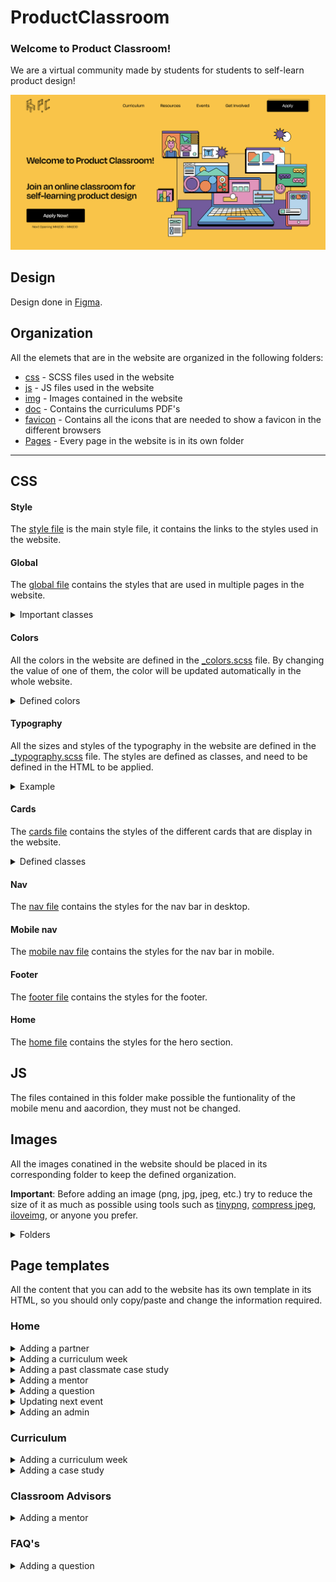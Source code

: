# ProductClassroom

### Welcome to Product Classroom!

We are a virtual community made by students for students to self-learn product design!

![Product Classroom](img/SN-Thumbnail/Thumbnail.png)

## Design

Design done in [Figma](https://www.figma.com/file/j8x4p6uX4MpyxLZYfbhKoU/WebDev?node-id=116%3A2).

## Organization

All the elemets that are in the website are organized in the following folders:

- [css](#css) - SCSS files used in the website
- [js](#js) - JS files used in the website
- [img](#images) - Images contained in the website
- [doc](https://github.com/VictorBis/ProductClassroom/tree/main/doc) - Contains the curriculums PDF's
- [favicon](https://github.com/VictorBis/ProductClassroom/tree/main/favicon) - Contains all the icons that are needed to show a favicon in the different browsers
- [Pages](#page-templates) - Every page in the website is in its own folder

---

## CSS

#### Style

The [style file](https://github.com/VictorBis/ProductClassroom/blob/main/css/style.scss) is the main style file, it contains the links to the styles used in the website.

#### Global

The [global file](https://github.com/VictorBis/ProductClassroom/blob/main/css/_global.scss) contains the styles that are used in multiple pages in the website.

<details>
<summary>Important classes</summary>

- **.primary-btn bg-yellow** Main button (displayed in the nav bar) with a yellow background
- **.btn** Button displayed in th rest of the website
- **.btn secondary** Secondary button

</details>

#### Colors

All the colors in the website are defined in the [\_colors.scss](https://github.com/VictorBis/ProductClassroom/blob/main/css/_colors.scss) file. By changing the value of one of them, the color will be updated automatically in the whole website.

<details>
    <summary>Defined colors</summary>

```css
$yellow: #f9c449;
$orange: #fc8746;
$red: #fd624d;
$pink: #ef91bf;
$purple: #b461a2;
$darkpurple: #7758a3;
$lightblue: #b0d8f0;
$blue: #5bbfeb;
$darkblue: #497ebf;
$lightgreen: #9ce9d4;
$green: #65d6b6;
$darkgreen: #0bba85;
$black: #000000;
$white: #ffffff;
```

</details>

#### Typography

All the sizes and styles of the typography in the website are defined in the [\_typography.scss](https://github.com/VictorBis/ProductClassroom/blob/main/css/_typography.scss) file. The styles are defined as classes, and need to be defined in the HTML to be applied.

<details>
<summary>Example</summary>

```html
<p class="medium-19">
  This is a paragraph with font size 19 and medium weight.
</p>
```

</details>

#### Cards

The [cards file](https://github.com/VictorBis/ProductClassroom/blob/main/css/_cards.scss) contains the styles of the different cards that are display in the website.

<details>
<summary>Defined classes</summary>

- **.colored-cards** - Cards used for [curriculum weeks](https://productclassroom.us/Curriculum/) and [FAQ's](https://productclassroom.us/FAQ/)
- **.case-study** - Cards for the case studies
- **.lecturer-speaker-small** - Cards for mentors that are displayed in the [Home page](https://productclassroom.us)
- **.member** - Cards for product classroom admins
- **.final-cta** - Cards displayed as the final CTA in the website
- **.lecturer-card** - Cards for the mentors displayed in the [Classroom Advisors page](https://productclassroom.us/ClassroomAdvisors/)
- **.accordion-container** - Cards for the options showed in the [Get Involved page](https://productclassroom.us/GetInvolved/)
</details>

#### Nav

The [nav file](https://github.com/VictorBis/ProductClassroom/blob/main/css/_nav.scss) contains the styles for the nav bar in desktop.

#### Mobile nav

The [mobile nav file](https://github.com/VictorBis/ProductClassroom/blob/main/css/_mobilenav.scss) contains the styles for the nav bar in mobile.

#### Footer

The [footer file](https://github.com/VictorBis/ProductClassroom/blob/main/css/_footer.scss) contains the styles for the footer.

#### Home

The [home file](https://github.com/VictorBis/ProductClassroom/blob/main/css/_home.scss) contains the styles for the hero section.

## JS

The files contained in this folder make possible the funtionality of the mobile menu and aacordion, they must not be changed.

## Images

All the images conatined in the website should be placed in its corresponding folder to keep the defined organization.

**Important**: Before adding an image (png, jpg, jpeg, etc.) try to reduce the size of it as much as possible using tools such as [tinypng](https://tinypng.com), [compress jpeg](https://compressjpeg.com), [iloveimg](https://www.iloveimg.com/compress-image), or anyone you prefer.

<details>
<summary>Folders</summary>

- [CaseStudies](https://github.com/VictorBis/ProductClassroom/tree/main/img/CaseStudies) - Case studies thumbnails and past students photos.
  - [Classmates](https://github.com/VictorBis/ProductClassroom/tree/main/img/CaseStudies/Classmates) - Past students photos.
- [Events](https://github.com/VictorBis/ProductClassroom/tree/main/img/Events) - Event to be displayed. The event thumbnail should replace th current one in the [Figma file](https://www.figma.com/file/j8x4p6uX4MpyxLZYfbhKoU/WebDev?node-id=116%3A2), be exported as PNG with the name _Events-Thumbnail.png_ and placed in this folder, so it'll be automatically replaced in the website.
- [Icons](https://github.com/VictorBis/ProductClassroom/tree/main/img/Icons) - Icons used in this webstie, they should be SVG.
- [Illustrations](https://github.com/VictorBis/ProductClassroom/tree/main/img/Illustrations) - Illustrations used in this website, they should be SVG.
- [Lecturers+Speakers](https://github.com/VictorBis/ProductClassroom/tree/main/img/Lecturers%2BSpeakers) - Photos of all the mentors that should be displayed in the website.
- [Logos](https://github.com/VictorBis/ProductClassroom/tree/main/img/Logos) - PC logos, they should be SVG.
- [Members](https://github.com/VictorBis/ProductClassroom/tree/main/img/Members) - Photos of the admins of PC.
- [Partners](https://github.com/VictorBis/ProductClassroom/tree/main/img/Partners) - Logos of the partens of PC, preferably save them as SVG.
- [SN-Thumbnail](https://github.com/VictorBis/ProductClassroom/tree/main/img/SN-Thumbnail) - Thumbnail showed when you share the link on socials.

</details>

## Page templates

All the content that you can add to the website has its own template in its HTML, so you should only copy/paste and change the information required.

### Home

<details>
<summary>Adding a partner</summary>

```html
<img src="img/Partners/[FileName]" alt="[Partner's name] Logo" />
```

</details>

<details>
<summary>Adding a curriculum week</summary>

```html
<div class="colored-cards">
  <div class="card-background red"></div>
  <div class="card-content">
    <h3 class="medium-30 card-title">
      <strong class="bold-30">WEEK [number]</strong> &nbsp; [Speaker/Lecturer] *
      [Position] @ [Company]
    </h3>
    <p class="medium-19 card-description">[Summary]</p>
  </div>
</div>
```

</details>

<details>
<summary>Adding a past classmate case study</summary>

```html
<div class="case-study">
  <div class="window">
    <div class="window-actions blue">
      <div class="window-icon-wrapper">
        <img lazy="loading" src="img/Icons/Close.svg" alt="Close Icon" />
      </div>
      <div class="window-icon-wrapper">
        <img
          lazy="loading"
          src="img/Icons/Max.svg"
          alt="Maximize Icon"
          class="width-21"
        />
      </div>
      <div class="window-icon-wrapper ">
        <img
          lazy="loading"
          src="img/Icons/Min.svg"
          alt="Minimize icon"
          class="width-21"
        />
      </div>
    </div>
    <img
      lazy="loading"
      src="img/CaseStudies/[Thmbnail file name]"
      alt="[Classmate's name] Case Study"
      width="1905"
      height="1146"
      class="case-study-thumbnail"
    />
  </div>
  <div class="testimonial">
    <q class="semibold-italic-30"
      >Through the 13 weeks I became more confident about my design skills
      ...</q
    ><a href="" class="medium-30">Read More</a>
    <div class="graduate">
      <img
        lazy="loading"
        src="img/CaseStudies/Classmates/[Classmate's picture files name]"
        alt="[Classmate's name] Picture"
      />
      <p class="medium-24">
        <strong class="semibold-24">[CLASSMATE'S NAME]</strong> [Cohort
        semester]
      </p>
    </div>
  </div>
</div>
```

</details>

<details>
<summary>Adding a mentor</summary>

```html
<div class="lecturer-speaker-small">
  <div class="lecturer-picture-wrapper">
    <img
      lazy="loading"
      width="400"
      height="400"
      src="img/Lecturers+Speakers/[Mentor's photo file name]"
      alt="[Mentor's name] Picture"
    />
    <div class="picture-wrapper-background"></div>
  </div>
  <div class="lecturer-short-desc">
    <h5 class="bold-24">[Mentor's name]</h5>
    <p class="medium-21">[Position] @ [Company]</p>
  </div>
</div>
```

</details>

<details>
<summary>Adding a question</summary>

```html
<div class="colored-cards">
  <div class="card-background purple"></div>
  <div class="card-content">
    <h3 class="bold-30 faq card-title">Q. [Question]?</h3>
    <p class="medium-19 card-description">[Answer]</p>
  </div>
</div>
```

</details>

<details>
<summary>Updating next event</summary>

The event thumbnail should replace th current one in the [Figma file](https://www.figma.com/file/j8x4p6uX4MpyxLZYfbhKoU/WebDev?node-id=116%3A2), be exported as PNG with the name _Events-Thumbnail.png_ and placed in this folder, so it'll be automatically replaced in the website.

```html
<img
  lazy="loading"
  width="1917"
  height="1248"
  src="img/Events/Events-Thumbnail.png"
  alt="Events Thumbnail"
  class="event-img"
/>
```

</details>

<details>
<summary>Adding an admin</summary>

```html
<div class="member">
  <img
    lazy="loading"
    width="800"
    height="800"
    src="img/Members/[Admin's photo file name]"
    alt="[Admin's name] Picture"
  />
  <div class="lecturer-short-desc">
    <h5 class="bold-24">[Admin's name]</h5>
    <p class="medium-21">[Position]</p>
  </div>
</div>
```

</details>

### Curriculum

<details>
<summary>Adding a curriculum week</summary>

```html
<div class="colored-cards">
  <div class="card-background red"></div>
  <div class="card-content">
    <h3 class="semibold-30 card-title week-flex">
      <strong class="bold-30">WEEK [number] : [Title]</strong>
      <span class="no-margin-top"
        >[Speaker/Lecturer] * [Name] @ [Position]</span
      >
    </h3>
    <p class="medium-19 card-description">[Description]</p>
  </div>
</div>
```

</details>

<details>
<summary>Adding a case study</summary>

```html
<div class="case-study">
  <a href="[Figma/AdobeXD] link" target="_blank" class="window">
    <div class="window-actions blue">
      <div class="window-icon-wrapper">
        <img src="../img/Icons/Close.svg" alt="Close Icon" />
      </div>
      <div class="window-icon-wrapper">
        <img src="../img/Icons/Max.svg" alt="Maximize Icon" class="width-21" />
      </div>
      <div class="window-icon-wrapper ">
        <img src="../img/Icons/Min.svg" alt="Minimize icon" class="width-21" />
      </div>
    </div>
    <img
      src="../img/CaseStudies/[Thumbnail file name]"
      alt="[Classmate's name] Case Study"
      width="1905"
      height="1146"
      class="case-study-thumbnail"
    />
  </a>
  <div class="testimonial">
    <div class="graduate">
      <img
        src="../img/CaseStudies/Classmates/[Classmate's photo file name]"
        alt="[Classmate's name] Picture"
        width="168"
        height="168"
      />
      <div class="project">
        <a href=""><h5 class="semibold-24">[PROJECT TITLE]</h5></a>
        <p class="medium-24">[CLASSMATE'S NAME | [COHORT SEMESTER]]</p>
      </div>
    </div>
  </div>
</div>
```

</details>

### Classroom Advisors

<details>
<summary>Adding a mentor</summary>

```html
<div class="lecturer-card">
  <img
    src="../img/Lecturers+Speakers/[Mentor's photo file name]"
    alt="[Mentor's name] picture"
    lazy="loading"
    width="400"
    height="400"
  />

  <div class="info-container">
    <div class="main-info">
      <div class="category">
        <ul class="categories">
          <li class="lecturer semibold-16">LECTURER</li>
          <li class="guest-critic semibold-16">CRITIC</li>
          <li class="speaker semibold-16">SPEAKER</li>
        </ul>
      </div>
      <div class="name-company">
        <h3 class="semibold-30">[Mentor's name]</h3>
        <h4 class="medium-24">[Position] @ [Company]</h4>
      </div>
    </div>
    <div class="lecturer-links">
      <ul class="links">
        <li class="semibold-16"><a target="_blank" href="[URL]">Website</a></li>
        <li class="semibold-16">
          <a target="_blank" href="[URL]">LinkedIn</a>
        </li>
        <li class="semibold-16"><a target="_blank" href="[URL]">Twitter</a></li>
      </ul>
    </div>
  </div>
</div>
```

</details>

### FAQ's

<details>
<summary>Adding a question</summary>

```html
<div class="colored-cards">
  <div class="card-background purple"></div>
  <div class="card-content">
    <h3 class="bold-30 faq card-title">Q. [Question]?</h3>
    <p class="medium-19 card-description">[Answer]</p>
  </div>
</div>
```

</details>
